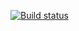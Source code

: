[![Build status](https://ci.appveyor.com/api/projects/status/ag01354wsu1nngt8?svg=true)](https://ci.appveyor.com/project/Mmikhno/selenide)